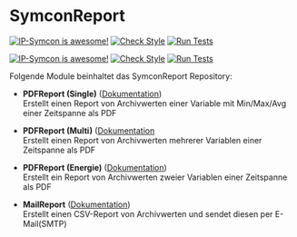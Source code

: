# SymconReport
[![IP-Symcon is awesome!](https://img.shields.io/badge/IP--Symcon-5.5-blue.svg)](https://www.symcon.de)
[![Check Style](https://github.com/symcon/Aktivliste/workflows/Check%20Style/badge.svg)](https://github.com/symcon/SymconReport/actions)
[![Run Tests](https://github.com/symcon/Aktivliste/workflows/Run%20Tests/badge.svg)](https://github.com/symcon/SymcpnReport/actions)


[![IP-Symcon is awesome!](https://img.shields.io/badge/IP--Symcon-5.1-blue.svg)](https://www.symcon.de)
[![Check Style](https://github.com/symcon/SymconReport/workflows/Check%20Style/badge.svg)](https://github.com/symcon/SymconReport/actions)
[![Run Tests](https://github.com/symcon/SymconReport/workflows/Run%20Tests/badge.svg)](https://github.com/symcon/SymconReport/actions)

Folgende Module beinhaltet das SymconReport Repository:

- __PDFReport (Single)__ ([Dokumentation](https://www.symcon.de/de/service/dokumentation/modulreferenz/symconreport/pdfreport-single/))  
    Erstellt einen Report von Archivwerten einer Variable mit Min/Max/Avg einer Zeitspanne als PDF

- __PDFReport (Multi)__ ([Dokumentation](https://www.symcon.de/de/service/dokumentation/modulreferenz/symconreport/pdfreport-multi/)  
    Erstellt einen Report von Archivwerten mehrerer Variablen einer Zeitspanne als PDF

- __PDFReport (Energie)__ ([Dokumentation](https://www.symcon.de/de/service/dokumentation/modulreferenz/symconreport/pdfreport-energie/))  
    Erstellt ein Report von Archivwerten zweier Variablen einer Zeitspanne als PDF

- __MailReport__ ([Dokumentation](https://www.symcon.de/de/service/dokumentation/modulreferenz/symconreport/mailreport/))  
    Erstellt einen CSV-Report von Archivwerten und sendet diesen per E-Mail(SMTP)
